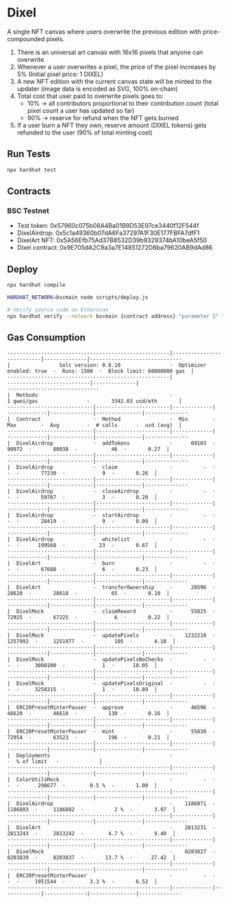 # Dixel
A single NFT canvas where users overwrite the previous edition with price-compounded pixels.

1. There is an universal art canvas with 16x16 pixels that anyone can overwrite
2. Whenever a user overwrites a pixel, the price of the pixel increases by 5% (Initial pixel price: 1 DIXEL)
3. A new NFT edition with the current canvas state will be minted to the updater (image data is encoded as SVG, 100% on-chain)
4. Total cost that user paid to overwrite pixels goes to:
    - 10% -> all contributors proportional to their contribution count (total pixel count a user has updated so far)
    - 90% -> reserve for refund when the NFT gets burned
5. If a user burn a NFT they own, reserve amount (DIXEL tokens) gets refunded to the user (90% of total minting cost)

## Run Tests
```bash
npx hardhat test
```

## Contracts

### BSC Testnet
- Test token: 0x57960c075b08A4Ba01B9D53E97ce3440f12F544f
- DixelAirdrop: 0x5c1a49360b07dA6Fa37297A1F30E177FBFA7dfF1
- DixelArt NFT: 0x5A56Efb75Ad37B8532D39b9329374bA10beA5f50
- Dixel contract: 0x9E705dA2C9a3a7E14851272D8ba79620AB9dAd86

## Deploy
```bash
npx hardhat compile

HARDHAT_NETWORK=bscmain node scripts/deploy.js

# Verify source code on Etherscan
npx hardhat verify --network bscmain {contract address} "parameter 1" "parameter 2"
```

## Gas Consumption
```
·----------------------------------------------------|---------------------------|--------------|-----------------------------·
|                Solc version: 0.8.10                ·  Optimizer enabled: true  ·  Runs: 1500  ·  Block limit: 60000000 gas  │
·····················································|···························|··············|······························
|  Methods                                           ·                1 gwei/gas                ·       3342.03 usd/eth       │
····························|························|·············|·············|··············|···············|··············
|  Contract                 ·  Method                ·  Min        ·  Max        ·  Avg         ·  # calls      ·  usd (avg)  │
····························|························|·············|·············|··············|···············|··············
|  DixelAirdrop             ·  addTokens             ·      69103  ·      90972  ·       80038  ·           46  ·       0.27  │
····························|························|·············|·············|··············|···············|··············
|  DixelAirdrop             ·  claim                 ·          -  ·          -  ·       77230  ·            9  ·       0.26  │
····························|························|·············|·············|··············|···············|··············
|  DixelAirdrop             ·  closeAirdrop          ·          -  ·          -  ·       59767  ·            3  ·       0.20  │
····························|························|·············|·············|··············|···············|··············
|  DixelAirdrop             ·  startAirdrop          ·          -  ·          -  ·       28419  ·            9  ·       0.09  │
····························|························|·············|·············|··············|···············|··············
|  DixelAirdrop             ·  whitelist             ·          -  ·          -  ·      199568  ·           23  ·       0.67  │
····························|························|·············|·············|··············|···············|··············
|  DixelArt                 ·  burn                  ·          -  ·          -  ·       67688  ·            6  ·       0.23  │
····························|························|·············|·············|··············|···············|··············
|  DixelArt                 ·  transferOwnership     ·      28596  ·      28620  ·       28618  ·           65  ·       0.10  │
····························|························|·············|·············|··············|···············|··············
|  DixelMock                ·  claimReward           ·      55825  ·      72925  ·       67225  ·            6  ·       0.22  │
····························|························|·············|·············|··············|···············|··············
|  DixelMock                ·  updatePixels          ·    1232210  ·    1257992  ·     1251977  ·          105  ·       4.18  │
····························|························|·············|·············|··············|···············|··············
|  DixelMock                ·  updatePixelsNoChecks  ·          -  ·          -  ·     3008100  ·            1  ·      10.05  │
····························|························|·············|·············|··············|···············|··············
|  DixelMock                ·  updatePixelsOriginal  ·          -  ·          -  ·     3258315  ·            1  ·      10.89  │
····························|························|·············|·············|··············|···············|··············
|  ERC20PresetMinterPauser  ·  approve               ·      46596  ·      46620  ·       46618  ·          130  ·       0.16  │
····························|························|·············|·············|··············|···············|··············
|  ERC20PresetMinterPauser  ·  mint                  ·      55830  ·      72954  ·       63523  ·          196  ·       0.21  │
····························|························|·············|·············|··············|···············|··············
|  Deployments                                       ·                                          ·  % of limit   ·             │
·····················································|·············|·············|··············|···············|··············
|  ColorUtilsMock                                    ·          -  ·          -  ·      298677  ·        0.5 %  ·       1.00  │
·····················································|·············|·············|··············|···············|··············
|  DixelAirdrop                                      ·    1186871  ·    1186883  ·     1186882  ·          2 %  ·       3.97  │
·····················································|·············|·············|··············|···············|··············
|  DixelArt                                          ·    2813231  ·    2813243  ·     2813242  ·        4.7 %  ·       9.40  │
·····················································|·············|·············|··············|···············|··············
|  DixelMock                                         ·    8203827  ·    8203839  ·     8203837  ·       13.7 %  ·      27.42  │
·····················································|·············|·············|··············|···············|··············
|  ERC20PresetMinterPauser                           ·          -  ·          -  ·     1951544  ·        3.3 %  ·       6.52  │
·----------------------------------------------------|-------------|-------------|--------------|---------------|-------------·
```
